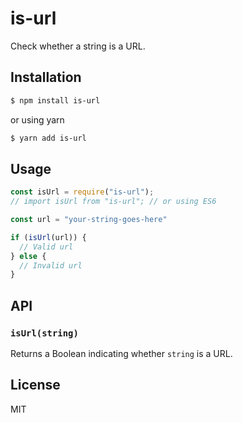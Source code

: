 # is-url

Check whether a string is a URL.

## Installation

```sh
$ npm install is-url
```
or using yarn
```sh
$ yarn add is-url
```

## Usage

```javascript
const isUrl = require("is-url");
// import isUrl from "is-url"; // or using ES6

const url = "your-string-goes-here"

if (isUrl(url)) {
  // Valid url
} else {
  // Invalid url
}
```

## API

### `isUrl(string)`

Returns a Boolean indicating whether `string` is a URL.

## License

MIT
